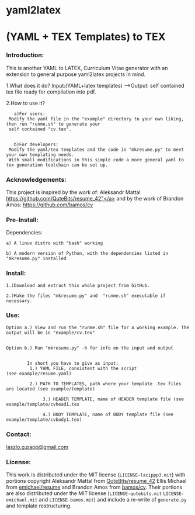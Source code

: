 # yaml2latex
(YAML + TEX Templates) to TEX   
==========================================
### Introduction:

This is another YAML to LATEX, Curriculum Vitae generator with an extension to general purpose yaml2latex projects in mind.

1.What does it do? Input:(YAML+latex templates) -->Output: self contained tex file ready for compilation into pdf.

2.How to use it? 


       a)For users:
   	 Modify the yaml file in the "example" directory to your own liking, then run "runme.sh" to generate your
	 self contained "cv.tex".


       b)For developers:
	 Modify the yaml/tex templates and the code in "mkresume.py" to meet your own templating needs. 
	 With small modifications in this simple code a more general yaml to tex generation toolchain can be set up.


### Acknowledgements:
This project is inspired by the work of:
 Aleksandr Mattal <a href="https://github.com/QuteBits/resume_42">https://github.com/QuteBits/resume_42"</a> and 
 by the work of Brandon Amos: <a href="https://github.com/bamos/cv">https://github.com/bamos/cv</a>



### Pre-Install:


Dependencies:

	a) A linux distro with "bash" working

	b) A modern version of Python, with the dependencies listed in "mkresume.py" installed
	     
### Install:

	1.)Download and extract this whole project from GitHub.

	2.)Make the files "mkresume.py" and  "runme.sh" executable if necessary.

### Use:
 
	Option a.) View and run the "runme.sh" file for a working example. The output will be in "example/cv.tex"


	Option b.) Run "mkresume.py" -h for info on the input and output


        	In short you have to give as input: 
	 		 1.) YAML FILE, consistent with the script                  (see example/resume.yaml)

	 		 2.) PATH TO TEMPLATES, path where your template .tex files are located (see example/template)

        		  3.) HEADER TEMPLATE, name of HEADER template file (see example/template/cvhead1.tex

        		  4.) BODY TEMPLATE, name of BODY template file (see example/template/cvbody1.tex)


### Contact:
 laszlo.g.papp@gmail.com


### License:

This work is distributed under the MIT license (`LICENSE-lacippp3.mit`) with portions copyright Aleksandr Mattal from [QuteBits/resume_42](https://github.com/QuteBits/resume_42) Ellis Michael from [emichael/resume](https://github.com/emichael/resume) and Brandon Amos from [bamos/cv](https://github.com/bamos/cv). Their portions are also distributed under the MIT license (`LICENSE-qutebits.mit` `LICENSE-emichael.mit` and `LICENSE-bamos.mit`) and include a re-write of `generate.py` and template restructuring.

